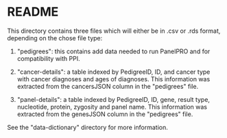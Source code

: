 # README

This directory contains three files which will either be in .csv or .rds format, depending on the chose file type:

1. "pedigrees": this contains add data needed to run PanelPRO and for compatibility with PPI.

2. "cancer-details": a table indexed by PedigreeID, ID, and cancer type with cancer diagnoses and ages of diagnoses. This information was extracted from the cancersJSON column in the "pedigrees" file.

3. "panel-details": a table indexed by PedigreeID, ID, gene, result type, nucleotide, protein, zygosity and panel name. This information was extracted from the genesJSON column in the "pedigrees" file.

See the "data-dictionary" directory for more information.
